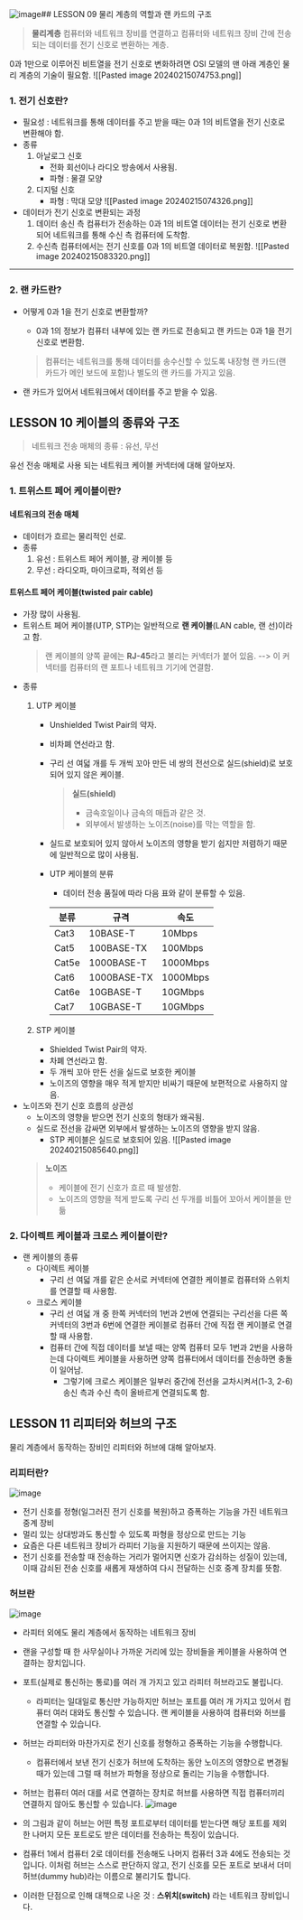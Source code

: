 ![image](https://github.com/seulgi7/Book-Log/assets/107892937/fe23efb6-8a77-40c8-bd45-e76cfa85c215)## LESSON 09 물리 계층의 역할과 랜 카드의 구조

> **물리계층**
> 컴퓨터와 네트워크 장비를 연결하고 컴퓨터와 네트워크 장비 간에 전송되는 데이터를 전기 신호로 변환하는 계층.

0과 1만으로 이루어진 비트열을 전기 신호로 변화하려면 OSI 모델의 맨 아래 계층인 물리 계층의 기술이 필요함.
![[Pasted image 20240215074753.png]]
### 1. 전기 신호란?
- 필요성 : 네트워크를 통해 데이터를 주고 받을 때는 0과 1의 비트열을 전기 신호로 변환해야 함.
- 종류 
	1. 아날로그 신호
		- 전화 회선이나 라디오 방송에서 사용됨.
		- 파형 : 물결 모양
	2. 디지털 신호
		- 파형 : 막대 모양
		![[Pasted image 20240215074326.png]]
- 데이터가 전기 신호로 변환되는 과정
	1. 데이터 송신 측 컴퓨터가 전송하는 0과 1의 비트열 데이터는 전기 신호로 변환되어 네트워크를 통해 수신 측 컴퓨터에 도착함.
	2. 수신측 컴퓨터에서는 전기 신호를 0과 1의 비트열 데이터로 복원함.
	![[Pasted image 20240215083320.png]]

---
### 2. 랜 카드란?
- 어떻게 0과 1을 전기 신호로 변환할까?
	- 0과 1의 정보가 컴퓨터 내부에 있는 랜 카드로 전송되고 랜 카드는 0과 1을 전기 신호로 변환함.
	> 컴퓨터는 네트워크를 통해 데이터를 송수신할 수 있도록 내장형 랜 카드(랜 카드가 메인 보드에 포함)나 별도의 랜 카드를 가지고 있음.
	
- 랜 카드가 있어서 네트워크에서 데이터를 주고 받을 수 있음.


## LESSON 10 케이블의 종류와 구조

> 네트워크 전송 매체의 종류 :  유선, 무선

유선 전송 매체로 사용 되는 네트워크 케이블 커넥터에 대해 알아보자.

### 1. 트위스트 페어 케이블이란?
#### 네트워크의 전송 매체
- 데이터가 흐르는 물리적인 선로.
- 종류
	1. 유선 : 트위스트 페어 케이블, 광 케이블 등
	2. 무선 : 라디오파, 마이크로파, 적외선 등
#### 트위스트 페어 케이블(twisted pair cable)
- 가장 많이 사용됨.
- 트위스트 페어 케이블(UTP, STP)는 일반적으로 **랜 케이블**(LAN cable, 랜 선)이라고 함.
  > 랜 케이블의 양쪽 끝에는 **RJ-45**라고 불리는 커넥터가 붙어 있음.
  > --> 이 커넥터를 컴퓨터의 랜 포트나 네트워크 기기에 연결함.
- 종류 
	1. UTP 케이블 
		- Unshielded Twist Pair의 약자.
		- 비차폐 연선라고 함.
		- 구리 선 여덟 개를 두 개씩 꼬아 만든 네 쌍의 전선으로 실드(shield)로 보호되어 있지 않은 케이블.
			> **실드(shield)**
			>- 금속호일이나 금속의 매듭과 같은 것. </br>
			>- 외부에서 발생하는 노이즈(noise)를 막는 역할을 함.
		- 실드로 보호되어 있지 않아서 노이즈의 영향을 받기 쉽지만 저렴하기 때문에 일반적으로 많이 사용됨.
		- UTP 케이블의 분류
			- 데이터 전송 품질에 따라 다음 표와 같이 분류할 수 있음.
  
			 |분류|규격|속도|
			|------|---|---|
			|Cat3|10BASE-T|10Mbps|
			|Cat5|100BASE-TX|100Mbps|
			|Cat5e|1000BASE-T|1000Mbps|
			|Cat6|1000BASE-TX|1000Mbps|
			|Cat6e|10GBASE-T|10GMbps|
			|Cat7|10GBASE-T|10GMbps|
				
	
	2. STP 케이블
		- Shielded Twist Pair의 약자.
		- 차폐 연선라고 함.
		- 두 개씩 꼬아 만든 선을 실드로 보호한 케이블
		- 노이즈의 영향을 매우 적게 받지만 비싸기 때문에 보편적으로 사용하지 않음. 
- 노이즈와 전기 신호 흐름의 상관성
	- 노이즈의 영향을 받으면 전기 신호의 형태가 왜곡됨.
	- 실드로 전선을 감싸면 외부에서 발생하는 노이즈의 영향을 받지 않음. 
		- STP 케이블은 실드로 보호되어 있음.
		![[Pasted image 20240215085640.png]]
	> **노이즈**
	>- 케이블에 전기 신호가 흐르 때 발생함.
	>- 노이즈의 영향을 적게 받도록 구리 선 두개를 비틀어 꼬아서 케이블을 만듦
  

### 2. 다이렉트 케이블과 크로스 케이블이란?
- 랜 케이블의 종류
	- 다이렉트 케이블
 		- 구리 선 여덟 개를 같은 순서로 커넥터에 연결한 케이블로 컴퓨터와 스위치를 연결할 때 사용함.	
	- 크로스 케이블
 		- 구리 선 여덟 개 중 한쪽 커넥터의 1번과 2번에 연결되는 구리선을 다른 쪽 커넥터의 3번과 6번에 연결한 케이블로 컴퓨터 간에 직접 랜 케이블로 연결할 때 사용함.
   		- 컴퓨터 간에 직접 데이터를 보낼 때는 양쪽 컴퓨터 모두 1번과 2번을 사용하는데 다이렉트 케이블을 사용하면 양쪽 컴퓨터에서 데이터를 전송하면 충돌이 일어남.
     		- 그렇기에 크로스 케이블은 일부러 중간에 전선을 교차시켜서(1-3, 2-6) 송신 측과 수신 측이 올바르게 연결되도록 함.

## LESSON 11 리피터와 허브의 구조

물리 계층에서 동작하는 장비인 리피터와 허브에 대해 알아보자.

### 리피터란?
![image](https://github.com/seulgi7/Book-Log/assets/107892937/a0927e13-e58f-42cd-87d1-79b9b035d8c5)
- 전기 신호를 정형(일그러진 전기 신호를 복원)하고 증폭하는 기능을 가진 네트워크 중계 장비
- 멀리 있는 상대방과도 통신할 수 있도록 파형을 정상으로 만드는 기능
- 요즘은 다른 네트워크 장비가 라피터 기능을 지원하기 때문에 쓰이지는 않음.
- 전기 신호를 전송할 때 전송하는 거리가 멀어지면 신호가 감쇠하는 성질이 있는데, 이때 감쇠된 전송 신호를 새롭게 재생하여 다시 전달하는 신호 중계 장치를 뜻함.


### 허브란
![image](https://github.com/seulgi7/Book-Log/assets/107892937/101354e8-0c21-4091-b9a2-5e61c6f168fe)
- 라피터 외에도 물리 계층에서 동작하는 네트워크 장비
- 랜을 구성할 때 한 사무실이나 가까운 거리에 있는 장비들을 케이블을 사용하여 연결하는 장치입니다.
- 포트(실제로 통신하는 통로)를 여러 개 가지고 있고 라피터 허브라고도 불립니다.
	- 라피터는 일대일로 통신만 가능하지만 허브는 포트를 여러 개 가지고 있어서 컴퓨터 여러 대와도 통신할 수 있습니다. 랜 케이블을 사용하여 컴퓨터와 허브를 연결할 수 있습니다.
- 허브는 라피터와 마찬가지로 전기 신호를 정형하고 증폭하는 기능을 수행합니다.
	- 컴퓨터에서 보낸 전기 신호가 허브에 도착하는 동안 노이즈의 영향으로 변경될 때가 있는데 그럴 때 허브가 파형을 정상으로 돌리는 기능을 수행합니다.
- 허브는 컴퓨터 여러 대를 서로 연결하는 장치로 허브를 사용하면 직접 컴퓨터끼리 연결하지 않아도 통신할 수 있습니다.
![image](https://github.com/seulgi7/Book-Log/assets/107892937/c32f6667-5a28-4973-9f4d-14e8168b5743)
- 의 그림과 같이 허브는 어떤 특정 포트로부터 데이터를 받는다면 해당 포트를 제외한 나머지 모든 포트로도 받은 데이터를 전송하는 특징이 있습니다.
- 컴퓨터 1에서 컴퓨터 2로 데이터를 전송해도 나머지 컴퓨터 3과 4에도 전송되는 것입니다. 이처럼 허브는 스스로 판단하지 않고, 전기 신호를 모든 포트로 보내서 더미 허브(dummy hub)라는 이름으로 불리기도 합니다.

- 이러한 단점으로 인해 대책으로 나온 것 : **스위치(switch)** 라는 네트워크 장비입니다.




